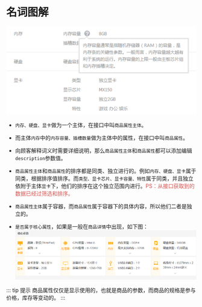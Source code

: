 # 名词图解

![](../image/attach_152eda69d158ed89.png)

+ `内存、硬盘、显卡`做为一个主体，在接口中叫`商品属性主体`。

+ 而主体`内存`中的`内存容量、插槽数量`做为主体中的属性，在接口中叫`商品属性`。

+ 向顾客解释词义时需要详细说明，那么`商品属性主体`和`商品属性`都可以添加编辑`description`参数值。

+ `商品属性主体`和`商品属性`的排序都是同类、独立进行的。例如`内存、硬盘、显卡`属于同类，根据排序值排序。而`类型、显卡芯片、显卡容量、特性`属于同类，并且独立依附于主体`显卡`下，他们的排序在这个独立范围内进行。<span style="color:#d9534f">PS：从接口获取到的数据已经过筛选和排序。</span>

+ `商品属性主体`属于容器，而`商品属性`属于容器下的具体内容，所以他们二者是独立的。

+ `是否属于核心属性`，如果是一般在`商品详情`中出现，如下图：
![](../image/attach_152f29338d4f1a0d.png)

::: tip 提示
商品属性仅仅是显示使用的，也就是商品的参数，而商品的规格是参与价格，库存等变动的。
:::